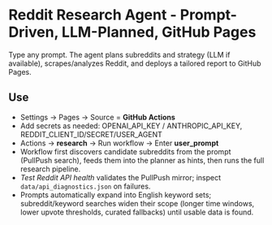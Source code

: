 # Reddit Research Agent - Prompt-Driven, LLM-Planned, GitHub Pages

Type any prompt. The agent plans subreddits and strategy (LLM if available), scrapes/analyzes Reddit, and deploys a tailored report to GitHub Pages.

## Use
- Settings -> Pages -> Source = **GitHub Actions**
- Add secrets as needed: OPENAI_API_KEY / ANTHROPIC_API_KEY, REDDIT_CLIENT_ID/SECRET/USER_AGENT
- Actions -> **research** -> Run workflow -> Enter **user_prompt**
- Workflow first discovers candidate subreddits from the prompt (PullPush search), feeds them into the planner as hints, then runs the full research pipeline.
- *Test Reddit API health* validates the PullPush mirror; inspect `data/api_diagnostics.json` on failures.
- Prompts automatically expand into English keyword sets; subreddit/keyword searches widen their scope (longer time windows, lower upvote thresholds, curated fallbacks) until usable data is found.
